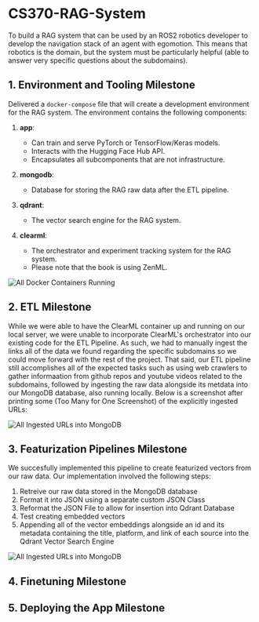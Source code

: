 # CS370-RAG-System

To build a RAG system that can be used by an ROS2 robotics developer to develop the navigation stack of an agent with egomotion. This means that robotics is the domain, but the system must be particularly helpful (able to answer very specific questions about the subdomains).

## 1. Environment and Tooling Milestone

Delivered a `docker-compose` file that will create a development environment for the RAG system. The environment contains the following components:

1. **app**:  
   - Can train and serve PyTorch or TensorFlow/Keras models.  
   - Interacts with the Hugging Face Hub API.  
   - Encapsulates all subcomponents that are not infrastructure.

2. **mongodb**:  
   - Database for storing the RAG raw data after the ETL pipeline.

3. **qdrant**:  
   - The vector search engine for the RAG system.

4. **clearml**:  
   - The orchestrator and experiment tracking system for the RAG system.  
   - Please note that the book is using ZenML.

![All Docker Containers Running]("Screenshots/dockerps.png")

## 2. ETL Milestone

While we were able to have the ClearML container up and running on our local server, we were unable to incorporate ClearML's orchestrator into our existing code for the ETL Pipeline. As such, we had to manually ingest the links all of the data we found regarding the specific subdomains so we could move forward with the rest of the project. That said, our ETL pipeline still accomplishes all of the expected tasks such as using web crawlers to gather informaation from github repos and youtube videos related to the subdomains, followed by ingesting the raw data alongside its metdata into our MongoDB database, also running locally. Below is a screenshot after printing some (Too Many for One Screenshot) of the explicitly ingested URLs:

![All Ingested URLs into MongoDB]("Screenshots/ingestedUrls.png")

## 3. Featurization Pipelines Milestone

We succesfully implemented this pipeline to create featurized vectors from our raw data. Our implementation involved the following steps:

1. Retreive our raw data stored in the MongoDB database
2. Format it into JSON using a separate custom JSON Class
3. Reformat the JSON File to allow for insertion into Qdrant Database
4. Test creating embedded vectors
5. Appending all of the vector embeddings alongside an id and its metadata containing the title, platform, and link of each source into the Qdrant Vector Search Engine

![All Ingested URLs into MongoDB]("Screenshots/qdrant_ingest.png")

## 4. Finetuning Milestone

## 5. Deploying the App Milestone